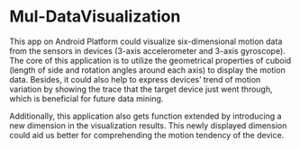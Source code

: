Mul-DataVisualization
=====================

This app on Android Platform could visualize six-dimensional motion data from the sensors in devices (3-axis accelerometer and 3-axis gyroscope). The core of this application is to utilize the geometrical properties of cuboid (length of side and rotation angles around each axis) to display the motion data. Besides, it could also help to express devices’ trend of motion variation by showing the trace that the target device just went through, which is beneficial for future data mining.

Additionally, this application also gets function extended by introducing a new dimension in the visualization results. This newly displayed dimension could aid us better for comprehending the motion tendency of the device.
